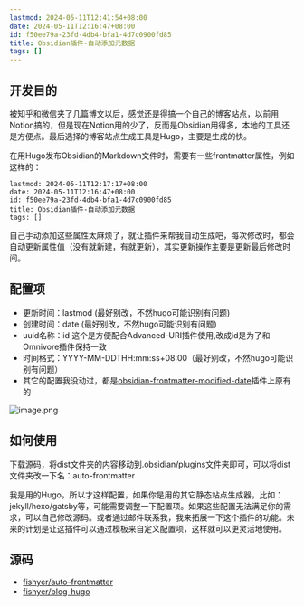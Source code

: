 ```yaml
---
lastmod: 2024-05-11T12:41:54+08:00
date: 2024-05-11T12:16:47+08:00
id: f50ee79a-23fd-4db4-bfa1-4d7c0900fd85
title: Obsidian插件-自动添加元数据
tags: []
---
```


## 开发目的

被知乎和微信夹了几篇博文以后，感觉还是得搞一个自己的博客站点，以前用Notion搞的，但是现在Notion用的少了，反而是Obsidian用得多，本地的工具还是方便点。最后选择的博客站点生成工具是Hugo，主要是生成的快。

在用Hugo发布Obsidian的Markdown文件时，需要有一些frontmatter属性，例如这样的：
```
lastmod: 2024-05-11T12:17:17+08:00
date: 2024-05-11T12:16:47+08:00
id: f50ee79a-23fd-4db4-bfa1-4d7c0900fd85
title: Obsidian插件-自动添加元数据
tags: []
```
自己手动添加这些属性太麻烦了，就让插件来帮我自动生成吧，每次修改时，都会自动更新属性值（没有就新建，有就更新），其实更新操作主要是更新最后修改时间。

## 

## 配置项

- 更新时间：lastmod (最好别改，不然hugo可能识别有问题)
- 创建时间：date (最好别改，不然hugo可能识别有问题)
- uuid名称：id 这个是方便配合Advanced-URI插件使用,改成id是为了和Omnivore插件保持一致
- 时间格式：YYYY-MM-DDTHH:mm:ss+08:00（最好别改，不然hugo可能识别有问题）
- 其它的配置我没动过，都是[obsidian-frontmatter-modified-date](https://github.com/alangrainger/obsidian-frontmatter-modified-date )插件上原有的

![image.png](https://yupic.oss-cn-shanghai.aliyuncs.com/20240511122458.png)
## 如何使用

下载源码，将dist文件夹的内容移动到.obsidian/plugins文件夹即可，可以将dist文件夹改一下名：auto-frontmatter

我是用的Hugo，所以才这样配置，如果你是用的其它静态站点生成器，比如：jekyll/hexo/gatsby等，可能需要调整一下配置项。如果这些配置无法满足你的需求，可以自己修改源码。或者通过邮件联系我，我来拓展一下这个插件的功能。未来的计划是让这插件可以通过模板来自定义配置项，这样就可以更灵活地使用。


## 源码

- [fishyer/auto-frontmatter](https://github.com/fishyer/auto-frontmatter )
- [fishyer/blog-hugo](https://github.com/fishyer/blog-hugo )


